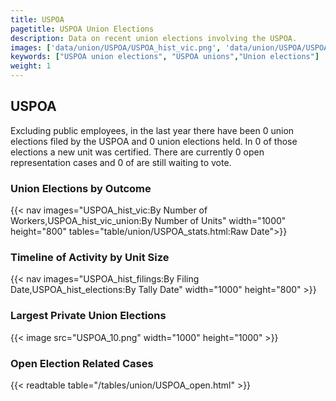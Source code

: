 ```yaml
---
title: USPOA
pagetitle: USPOA Union Elections
description: Data on recent union elections involving the USPOA.
images: ['data/union/USPOA/USPOA_hist_vic.png', 'data/union/USPOA/USPOA_hist_size.png', 'data/union/USPOA/USPOA_10.png']
keywords: ["USPOA union elections", "USPOA unions","Union elections"]
weight: 1
---
```

##  USPOA

Excluding public employees, in the last year there have been 0 union elections filed by the USPOA and 0 union elections held. In 0 of those elections a new unit was certified. There are currently 0 open representation cases and 0 of are still waiting to vote.

### Union Elections by Outcome
{{< nav images="USPOA_hist_vic:By Number of Workers,USPOA_hist_vic_union:By Number of Units" width="1000" height="800" tables="table/union/USPOA_stats.html:Raw Date">}}

### Timeline of Activity by Unit Size
{{< nav images="USPOA_hist_filings:By Filing Date,USPOA_hist_elections:By Tally Date" width="1000" height="800" >}}

### Largest Private Union Elections
{{< image src="USPOA_10.png" width="1000" height="1000"  >}}

### Open Election Related Cases
{{< readtable table="/tables/union/USPOA_open.html" >}}

